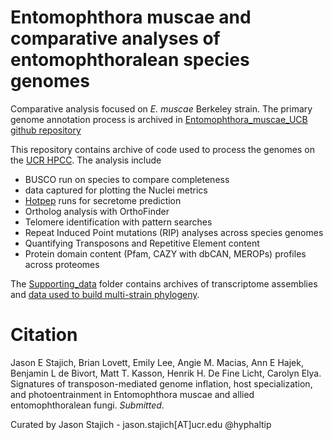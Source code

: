 Entomophthora muscae and comparative analyses of entomophthoralean species genomes
===
Comparative analysis focused on _E. muscae_ Berkeley strain. The primary genome annotation process is archived in [Entomophthora_muscae_UCB github repository](https://github.com/zygolife/Entomophthora_muscae_UCB)

This repository contains archive of code used to process the genomes on the [UCR HPCC](https://hpcc.ucr.edu).
The analysis include 
* BUSCO run on species to compare completeness
* data captured for plotting the Nuclei metrics
* [Hotpep](https://bmcbioinformatics.biomedcentral.com/articles/10.1186/s12859-017-1625-9) runs for secretome prediction
* Ortholog analysis with OrthoFinder
* Telomere identification with pattern searches
* Repeat Induced Point mutations (RIP) analyses across species genomes
* Quantifying Transposons and Repetitive Element content
* Protein domain content (Pfam, CAZY with dbCAN, MEROPs) profiles across proteomes


The [Supporting_data](/Supporting_data) folder contains archives of transcriptome assemblies and [data used to build multi-strain phylogeny](/Supporting_data/Figure_6A).

Citation
===
Jason E Stajich, Brian Lovett, Emily Lee, Angie M. Macias, Ann E Hajek, Benjamin L de Bivort, Matt T. Kasson, Henrik H. De Fine Licht, Carolyn Elya. Signatures of transposon-mediated genome inflation, host specialization, and photoentrainment in Entomophthora muscae and allied entomophthoralean fungi. _Submitted_.


Curated by Jason Stajich - jason.stajich[AT]ucr.edu @hyphaltip

